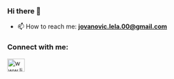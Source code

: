 ### Hi there 👋

- 📫 How to reach me:  **jovanovic.lela.00@gmail.com**

<h3 align="left">Connect with me:</h3>
<a href="https://linkedin.com/in/www.linkedin.com/in/lela-jovanovic" target="blank"><img align="center" src="https://raw.githubusercontent.com/rahuldkjain/github-profile-readme-generator/master/src/images/icons/Social/linked-in-alt.svg" alt="www.linkedin.com/in/lela-jovanovic" height="30" width="40" /></a>

